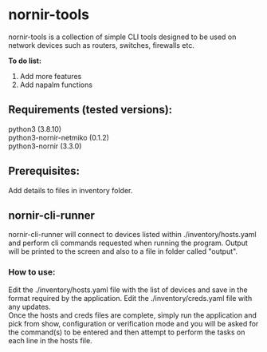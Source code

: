 # nornir-tools
nornir-tools is a collection of simple CLI tools designed to be used on network devices such as routers, switches, firewalls etc.  

**To do list:**  
1. Add more features
2. Add napalm functions

## Requirements (tested versions):
python3 (3.8.10)  
python3-nornir-netmiko (0.1.2)  
python3-nornir (3.3.0)  

## Prerequisites:
Add details to files in inventory folder.  

## nornir-cli-runner
nornir-cli-runner will connect to devices listed within ./inventory/hosts.yaml and perform cli commands requested when running the program. Output will be printed to the screen and also to a file in folder called "output".
### How to use:
Edit the ./inventory/hosts.yaml file with the list of devices and save in the format required by the application. 
Edit the ./inventory/creds.yaml file with any updates.  
Once the hosts and creds files are complete, simply run the application and pick from show, configuration or verification mode and you will be asked for the command(s) to be entered and then attempt to perform the tasks on each line in the hosts file.  
